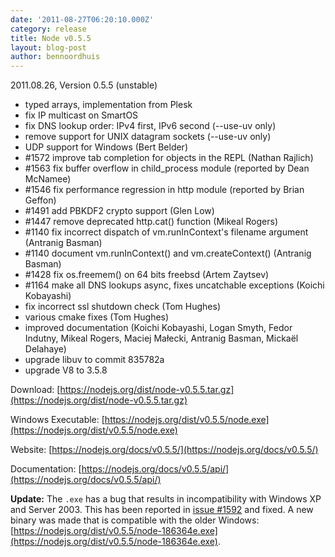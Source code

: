 ```yaml
---
date: '2011-08-27T06:20:10.000Z'
category: release
title: Node v0.5.5
layout: blog-post
author: bennoordhuis
---
```


2011.08.26, Version 0.5.5 (unstable)

- typed arrays, implementation from Plesk
- fix IP multicast on SmartOS
- fix DNS lookup order: IPv4 first, IPv6 second (--use-uv only)
- remove support for UNIX datagram sockets (--use-uv only)
- UDP support for Windows (Bert Belder)
- #1572 improve tab completion for objects in the REPL (Nathan Rajlich)
- #1563 fix buffer overflow in child_process module (reported by Dean McNamee)
- #1546 fix performance regression in http module (reported by Brian Geffon)
- #1491 add PBKDF2 crypto support (Glen Low)
- #1447 remove deprecated http.cat() function (Mikeal Rogers)
- #1140 fix incorrect dispatch of vm.runInContext's filename argument (Antranig Basman)
- #1140 document vm.runInContext() and vm.createContext() (Antranig Basman)
- #1428 fix os.freemem() on 64 bits freebsd (Artem Zaytsev)
- #1164 make all DNS lookups async, fixes uncatchable exceptions (Koichi Kobayashi)
- fix incorrect ssl shutdown check (Tom Hughes)
- various cmake fixes (Tom Hughes)
- improved documentation (Koichi Kobayashi, Logan Smyth, Fedor Indutny, Mikeal Rogers, Maciej Małecki, Antranig Basman, Mickaël Delahaye)
- upgrade libuv to commit 835782a
- upgrade V8 to 3.5.8

Download: [https://nodejs.org/dist/node-v0.5.5.tar.gz](https://nodejs.org/dist/node-v0.5.5.tar.gz)

Windows Executable: [https://nodejs.org/dist/v0.5.5/node.exe](https://nodejs.org/dist/v0.5.5/node.exe)

Website: [https://nodejs.org/docs/v0.5.5/](https://nodejs.org/docs/v0.5.5/)

Documentation: [https://nodejs.org/docs/v0.5.5/api/](https://nodejs.org/docs/v0.5.5/api/)

**Update:** The `.exe` has a bug that results in incompatibility with Windows XP and Server 2003. This has been reported in [issue #1592](https://github.com/joyent/node/issues/1592) and fixed. A new binary was made that is compatible with the older Windows: [https://nodejs.org/dist/v0.5.5/node-186364e.exe](https://nodejs.org/dist/v0.5.5/node-186364e.exe).
